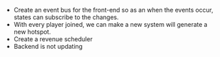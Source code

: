 - Create an event bus for the front-end so as an when the events occur, states can subscribe to the changes.
- With every player joined, we can make a new system will generate a new hotspot.
- Create a revenue scheduler
- Backend is not updating 